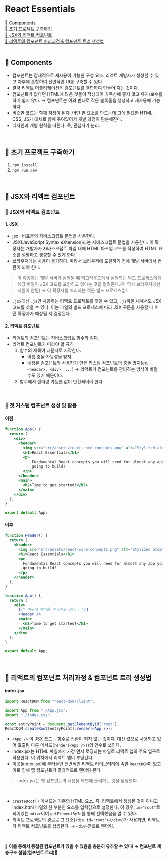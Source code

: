 # React Essentials
[📌 Components](#-components)<br>
[📌 초기 프로젝트 구축하기](#-초기-프로젝트-구축하기)<br>
[📌 JSX와 리액트 컴포넌트](#-jsx와-리액트-컴포넌트)<br>
[📌 리액트의 컴포넌트 처리과정 & 컴포넌트 트리 생성법](#-리액트의-컴포넌트-처리과정--컴포넌트-트리-생성법)<br>
<br>

## 📌 Components

- 컴포넌트는 잠재적으로 재사용이 가능한 구성 요소. 리액트 개발자가 생성할 수 있고 차후에 혼합하여 전반적인 UI를 구축할 수 있다.
- 결국 리액트 어플리케이션은 컴포넌트를 결합하여 만들어 지는 것이다.
- 컴포넌트가 없다면 HTML에 많은 것들이 작성되어 가독성에 좋지 않고 유지/보수를 하기 쉽지 않다. &rarr; 컴포넌트는 이와 반대로 작은 블록들을 생성하고 재사용에 가능하다.
- 비슷한 코드는 함께 저장이 된다. 어떤 한 요소를 만드는데 그에 필요한 HTML, CSS, JS가 대체로 함께 묶여있어서 개발 과정이 단순해진다.
- 디자인과 개발 원칙을 따른다. 즉, 관심사가 분리.

<br>

## 📌 초기 프로젝트 구축하기

1. `npm install`
2. `npm run dev`

<br>

## 📌 JSX와 리액트 컴포넌트

### 📖 JSX와 리액트 컴포넌트

#### 1. JSX
- jsx : 비표준의 자바스크립트 문법을 사용한다. 
- JSX(JavaScript Syntax eXtension)라는 자바스크립트 문법을 사용한다. 이 확장자는 개발자가 자바스크립트 파일 내에 HTML 마크업 코드를 작성하여 HTML 요소를 설명하고 생성할 수 있게 한다.
- 브라우저에는 사용이 불가하다. 따라서 브라우저에 도달하기 전에 개발 서버에서 변환이 되야 한다.
> 이 확장자는 개발 서버가 실행될 때 백그라운드에서 실행되는 빌드 프로세스에게 해당 파일이 JSX 코드를 포함하고 있다는 것을 알려준다.(이 역시 브라우저에선 지원이 안됨) &rarr; 이 확장자를 처리하는 것은 빌드 프로세스뿐!
- `.jsx`대신 `.js`만 사용하는 리액트 프로젝트를 찾을 수 있고, `.js`파일 내에서도 JSX 코드를 찾을 수 있다. 이는 파일의 빌드 프로세스에 따라 JSX 구문을 사용할 때 어떤 확장자가 예상될 지 결정된다.

#### 2. 리액트 컴포넌트
- 리액트의 컴포넌트는 자바스크립트 함수와 같다.
- 리액트 컴포넌트가 따라야 할 규칙
    1. 함수의 제목이 대문자로 시작한다.
        - 이름 충돌 가능성을 방지
        - 내장된 컴포넌트와 사용자가 만든 커스텀 컴포넌트의 충돌 방지(ex. `<header>, <div>, ...`) &rarr; 리액트가 컴포넌트를 관리하는 방식이 바뀔 수도 있기 때문이다.
    2. 함수에서 렌더링 가능한 값이 반환되어야 한다.

<br>

### 📖 첫 커스텀 컴포넌트 생성 및 활용

#### 이전
```jsx
function App() {
  return (
    <div>
      <header>
        <img src="src/assets/react-core-concepts.png" alt="Stylized atom" />
        <h1>React Essentials</h1>
        <p>
            Fundamental React concepts you will need for almost any app you are
            going to build!
        </p>
      </header>
      <main>
        <h2>Time to get started!</h2>
      </main>
    </div>
  );
}

export default App;
```

#### 이후

```jsx
function Header() {
  return (
    <header>
      <img src="src/assets/react-core-concepts.png" alt="Stylized atom" />
      <h1>React Essentials</h1>
      <p>
        Fundamental React concepts you will need for almost any app you are
        going to build!
      </p>
    </header>
  );
}

function App() {
  return (
    <div>
      {/* 이곳에 헤더를 추가하고 싶다.. */}
      <Header />
      <main>
        <h2>Time to get started!</h2>
      </main>
    </div>
  );
}

export default App;
```

<br>

## 📌 리액트의 컴포넌트 처리과정 & 컴포넌트 트리 생성법

#### index.jsx
```jsx
import ReactDOM from "react-dom/client";

import App from "./App.jsx";
import "./index.css";

const entryPoint = document.getElementById("root");
ReactDOM.createRoot(entryPoint).render(<App />);
```

- `<App />` 이 JSX 코드는 함수로 전환이 되지 않는 것이다. 대신 값으로 사용되고 있어 호출된 다른 메서드(`render(<App />)`)의 인수로 쓰인다.
- index.jsx는 HTML 파일에서 가장 먼저 로딩되는 파일로 리액트 앱의 주요 입구로 작용한다. 이 위치에서 리액트 앱이 부팅된다. 
- 이곳(index.jsx)에 불러들인 전반적인 리액트 라이브러리에 속한 `ReactDOM`이 있고 이로 인해 앱 컴포넌트가 결과적으로 렌더링 된다.
> index.jsx는 앱 컴포넌트의 내용을 화면에 출력하는 것을 담당한다.
<br>

- `createRoot()` 메서드는 기존의 HTML 요소. 즉, 리액트에서 생성된 것이 아니고 index.html 파일의 한 부분인 요소를 입력값으로 설정한다. 이 경우, `id="root"`로 되어있는 `<div>`이며 `getElementById`를 통해 선택했음을 알 수 있다.
- 리액트 프로젝트의 경로로 그 요소(`<div id="root"></div>`)가 사용되면, 리액트가 리액트 컴포넌트를 삽입한다. &rarr; `<div>`안으로 렌더링.
<br>

**🚨 이를 통해서 중첩된 컴포넌트가 있을 수 있음을 충분히 유추할 수 있다! &rarr; 컴포넌트 계층구조 설립(컴포넌트 트리)🚨**
